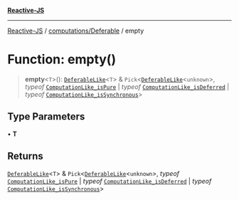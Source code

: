 [**Reactive-JS**](../../../README.md)

***

[Reactive-JS](../../../README.md) / [computations/Deferable](../README.md) / empty

# Function: empty()

> **empty**\<`T`\>(): [`DeferableLike`](../../interfaces/DeferableLike.md)\<`T`\> & `Pick`\<[`DeferableLike`](../../interfaces/DeferableLike.md)\<`unknown`\>, *typeof* [`ComputationLike_isPure`](../../variables/ComputationLike_isPure.md) \| *typeof* [`ComputationLike_isDeferred`](../../variables/ComputationLike_isDeferred.md) \| *typeof* [`ComputationLike_isSynchronous`](../../variables/ComputationLike_isSynchronous.md)\>

## Type Parameters

• **T**

## Returns

[`DeferableLike`](../../interfaces/DeferableLike.md)\<`T`\> & `Pick`\<[`DeferableLike`](../../interfaces/DeferableLike.md)\<`unknown`\>, *typeof* [`ComputationLike_isPure`](../../variables/ComputationLike_isPure.md) \| *typeof* [`ComputationLike_isDeferred`](../../variables/ComputationLike_isDeferred.md) \| *typeof* [`ComputationLike_isSynchronous`](../../variables/ComputationLike_isSynchronous.md)\>

